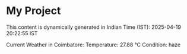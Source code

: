 # My Project

This content is dynamically generated in Indian Time (IST): 2025-04-19 20:22:55 IST


Current Weather in Coimbatore:
Temperature: 27.88 °C
Condition: haze
